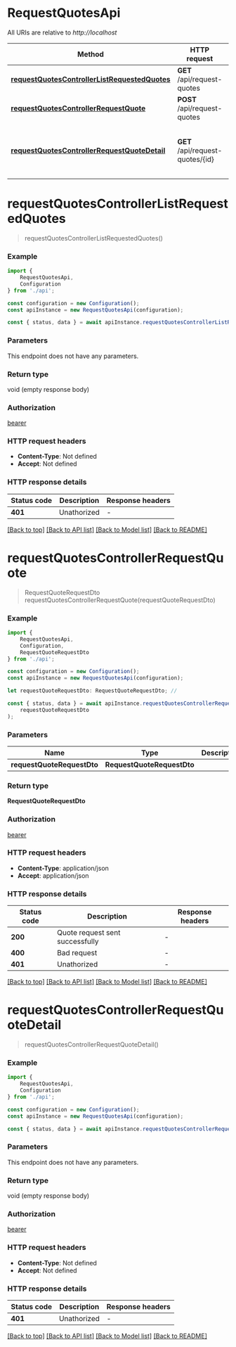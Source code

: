 # RequestQuotesApi

All URIs are relative to *http://localhost*

|Method | HTTP request | Description|
|------------- | ------------- | -------------|
|[**requestQuotesControllerListRequestedQuotes**](#requestquotescontrollerlistrequestedquotes) | **GET** /api/request-quotes | List requested quotes 🚧|
|[**requestQuotesControllerRequestQuote**](#requestquotescontrollerrequestquote) | **POST** /api/request-quotes | Request quote 🚧|
|[**requestQuotesControllerRequestQuoteDetail**](#requestquotescontrollerrequestquotedetail) | **GET** /api/request-quotes/{id} | Details of requested quote, should also return corresponding quotes 🚧|

# **requestQuotesControllerListRequestedQuotes**
> requestQuotesControllerListRequestedQuotes()


### Example

```typescript
import {
    RequestQuotesApi,
    Configuration
} from './api';

const configuration = new Configuration();
const apiInstance = new RequestQuotesApi(configuration);

const { status, data } = await apiInstance.requestQuotesControllerListRequestedQuotes();
```

### Parameters
This endpoint does not have any parameters.


### Return type

void (empty response body)

### Authorization

[bearer](../README.md#bearer)

### HTTP request headers

 - **Content-Type**: Not defined
 - **Accept**: Not defined


### HTTP response details
| Status code | Description | Response headers |
|-------------|-------------|------------------|
|**401** | Unathorized |  -  |

[[Back to top]](#) [[Back to API list]](../README.md#documentation-for-api-endpoints) [[Back to Model list]](../README.md#documentation-for-models) [[Back to README]](../README.md)

# **requestQuotesControllerRequestQuote**
> RequestQuoteRequestDto requestQuotesControllerRequestQuote(requestQuoteRequestDto)


### Example

```typescript
import {
    RequestQuotesApi,
    Configuration,
    RequestQuoteRequestDto
} from './api';

const configuration = new Configuration();
const apiInstance = new RequestQuotesApi(configuration);

let requestQuoteRequestDto: RequestQuoteRequestDto; //

const { status, data } = await apiInstance.requestQuotesControllerRequestQuote(
    requestQuoteRequestDto
);
```

### Parameters

|Name | Type | Description  | Notes|
|------------- | ------------- | ------------- | -------------|
| **requestQuoteRequestDto** | **RequestQuoteRequestDto**|  | |


### Return type

**RequestQuoteRequestDto**

### Authorization

[bearer](../README.md#bearer)

### HTTP request headers

 - **Content-Type**: application/json
 - **Accept**: application/json


### HTTP response details
| Status code | Description | Response headers |
|-------------|-------------|------------------|
|**200** | Quote request sent successfully |  -  |
|**400** | Bad request |  -  |
|**401** | Unathorized |  -  |

[[Back to top]](#) [[Back to API list]](../README.md#documentation-for-api-endpoints) [[Back to Model list]](../README.md#documentation-for-models) [[Back to README]](../README.md)

# **requestQuotesControllerRequestQuoteDetail**
> requestQuotesControllerRequestQuoteDetail()


### Example

```typescript
import {
    RequestQuotesApi,
    Configuration
} from './api';

const configuration = new Configuration();
const apiInstance = new RequestQuotesApi(configuration);

const { status, data } = await apiInstance.requestQuotesControllerRequestQuoteDetail();
```

### Parameters
This endpoint does not have any parameters.


### Return type

void (empty response body)

### Authorization

[bearer](../README.md#bearer)

### HTTP request headers

 - **Content-Type**: Not defined
 - **Accept**: Not defined


### HTTP response details
| Status code | Description | Response headers |
|-------------|-------------|------------------|
|**401** | Unathorized |  -  |

[[Back to top]](#) [[Back to API list]](../README.md#documentation-for-api-endpoints) [[Back to Model list]](../README.md#documentation-for-models) [[Back to README]](../README.md)

